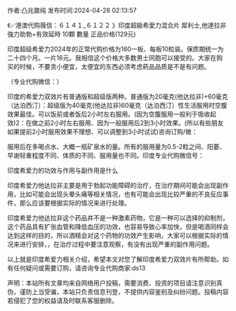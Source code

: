 <p>作者:凸兆鼐纯 发布时间:2024-04-28 02:13:57</p>
<p>《✅港澳代购薇信：６１４１_６１２２ 》印度超級希愛力混合片 犀利士,他達拉非 強力助勃+有效延時 10顆 數量 正品价格(129元) </p>
									<p>印度超级希爱力2024年的正常代购价格为160一板、每板10粒装。保质期统一为二十四个月。一片16元。我相信这个价格大多数男士同胞可以接受的。大家在购买的时候，不要贪小便宜，太便宜的东西必须考虑葯品品质是不是有问题。</p><p></p><p>（专业代购微信：）</p><p></p><p>印度的希爱力双效片有普通版和超级版两种。普通版为20毫克(他达拉非)+60毫克（达泊西汀）：超级版为40毫克(他达拉非)60毫克（达泊西汀）性生活服用时空腹效果最佳。可以饭前或者饭后2小时左右服用。(因为空腹服用一般利于吸收起效)2：在做之前2小时左右服用、因为一般服用后2到3小时效果。(所以有些朋友如果提前2小时服用效果不理想、可以调整到3小时试试)咨询订购/微：</p><p></p><p>服用后在多喝点水、大概一瓶矿泉水的量。所有的服用量为0.5-2粒之间、阳萎、早谢轻重程度不同、体质的不同、服用量也不同。印度专业代购微信号：</p><p></p><p>印度希爱力的功效与作用与副作用是什么</p><p></p><p>印度希爱力他达拉非主要是用于勃起功能障碍的治疗，在治疗期间可能会出现副作用，比如可能会出现头晕头痛等相关情况，也有可能会出现比较严重的不良反应事件，那么应该要根据实际的情况来进行处理。</p><p></p><p>印度希爱力他达拉非这个药品并不是一种激素药物，它是一种可以选择的抑制剂，这个药品具有扩张血管和降低血压的功效，也容易导致心率加快，但是喝酒同样会达到这样的目的，所以酒精会对这个药物的功效产生影响，大家可以根据实际的情况来进行安排，，在治疗过程中要注意观察，有没有出现严重的副作用问题。</p><p></p><p>以上就是印度希爱力相关介绍，希望本文对您了解印度希爱力双效片有所帮助。如有任何疑问或需要订购，请咨询专业代购商家:ds13</p>				声明：本站所有文章均来自网络用户投稿，需要消费、投资的项目请注意识别真伪，谨防上当受骗，本站只负责信息刊登，不提供内容鉴别及纠纷问题。投稿内容若侵犯了您的权益请及时联系客服删除。				
